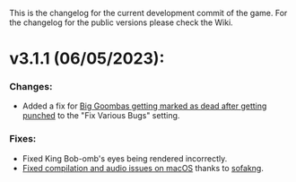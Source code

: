 This is the changelog for the current development commit of the game. For the changelog for the public versions please check the Wiki.

# v3.1.1 (06/05/2023):

### Changes:
- Added a fix for [Big Goombas getting marked as dead after getting punched](https://twitter.com/MarioBrothBlog/status/1651978702408876032) to the "Fix Various Bugs" setting. 

### Fixes:
- Fixed King Bob-omb's eyes being rendered incorrectly.
- [Fixed compilation and audio issues on macOS](https://github.com/MorsGames/sm64plus/pull/83) thanks to [sofakng](https://github.com/sofakng).